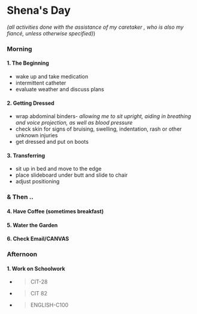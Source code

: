 # Shena's Day
*(all activities done with the assistance of my caretaker , who is also my fiancé, unless otherwise specified)*)
### **Morning**
#### 1. The Beginning
- wake up and take medication
- intermittent catheter
- evaluate weather and discuss plans
#### 2. Getting Dressed
- wrap abdominal binders- *allowing me to sit upright, aiding in breathing and voice projection, as well as blood pressure*
- check skin for signs of bruising, swelling, indentation, rash or other unknown injuries
- get dressed and put on boots
#### 3. Transferring
- sit up in bed and move to the edge
- place slideboard under butt and slide to chair
- adjust positioning 
### **& Then ..**
#### 4. Have Coffee (sometimes breakfast)
#### 5. Water the Garden
#### 6. Check Email/CANVAS
### **Afternoon**
#### 1. Work on Schoolwork
- >CIT-28
- >CIT 82
- >ENGLISH-C100


